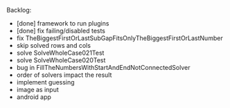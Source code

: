Backlog:
- [done] framework to run plugins
- [done] fix failing/disabled tests
- fix TheBiggestFirstOrLastSubGapFitsOnlyTheBiggestFirstOrLastNumber
- skip solved rows and cols
- solve SolveWholeCase021Test
- solve SolveWholeCase020Test
- bug in FillTheNumbersWithStartAndEndNotConnectedSolver
- order of solvers impact the result
- implement guessing
- image as input
- android app